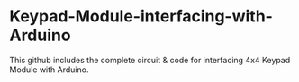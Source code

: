 # Keypad-Module-interfacing-with-Arduino
This github includes the complete circuit &amp; code for interfacing 4x4 Keypad Module with Arduino.
